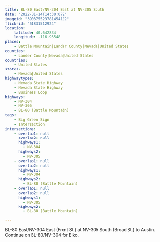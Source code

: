 ```yaml
---
title: BL-80 East/NV-304 East at NV-305 South
date: "2022-01-14T14:30:07Z"
imageid: "390375523781454192"
flickrid: "51831512924"
location:
    latitude: 40.642834
    longitude: -116.93548
places:
    - Battle Mountain|Lander County|Nevada|United States
counties:
    - Lander County|Nevada|United States
countries:
    - United States
states:
    - Nevada|United States
highwaytypes:
    - Nevada State Highway
    - Nevada State Highway
    - Business Loop
highways:
    - NV-304
    - NV-305
    - BL-80 (Battle Mountain)
tags:
    - Big Green Sign
    - Intersection
intersections:
    - overlap1: null
      overlap2: null
      highways1:
        - NV-304
      highways2:
        - NV-305
    - overlap1: null
      overlap2: null
      highways1:
        - NV-304
      highways2:
        - BL-80 (Battle Mountain)
    - overlap1: null
      overlap2: null
      highways1:
        - NV-305
      highways2:
        - BL-80 (Battle Mountain)

---
```

BL-80 East/NV-304 East (Front St.) at NV-305 South (Broad St.) to Austin.  Continue on BL-80/NV-304 for Elko.